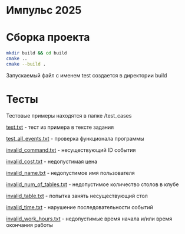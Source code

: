 # Импульс 2025
# Сборка проекта
```sh
mkdir build && cd build
cmake ..
cmake --build .
```
Запускаемый файл с именем test создается в директории build

# Тесты
Тестовые примеры находятся в папке /test_cases

[test.txt](test_cases/test.txt) - тест из примера в тексте задания

[test_all_events.txt](test_cases/test_all_events) - проверка функционала программы

[invalid_command.txt](test_cases/invalid_command.txt) - несуществующий ID события

[invalid_cost.txt](test_cases/invalid_cost.txt) - недопустимая цена

[invalid_name.txt](test_cases/invalid_name.txt) - недопустимое имя пользователя

[invalid_num_of_tables.txt](test_cases/invalid_num_of_tables.txt) - недопустимое количество столов в клубе

[invalid_table.txt](test_cases/invalid_table.txt) - попытка занять несуществующий стол

[invalid_time.txt](test_cases/invalid_time.txt) - нарушение последовательности событий

[invalid_work_hours.txt](test_cases/invalid_work_hours.txt) - недопустимые время начала и/или время окончания работы
